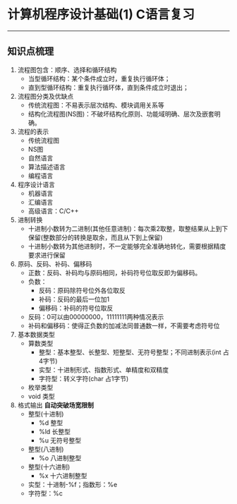 # 计算机程序设计基础(1) C语言复习
* * *
## 知识点梳理

1. 流程图包含：顺序、选择和循环结构
	+ 当型循环结构：某个条件成立时，重复执行循环体；
	+ 直到型循环结构：重复执行循环体，直到条件成立时退出；
2. 流程图分类及优缺点
	+ 传统流程图：不易表示层次结构、模块调用关系等
	+ 结构化流程图(NS图)：不破坏结构化原则、功能域明确、层次及嵌套明确。
3. 流程的表示
	+ 传统流程图
	+ NS图
	+ 自然语言
	+ 算法描述语言
	+ 编程语言
4. 程序设计语言
	+ 机器语言
	+ 汇编语言
	+ 高级语言：C/C++
5. 进制转换
	+ 十进制小数转为二进制(其他任意进制)：每次乘2取整，取整结果从上到下保留(整数部分的转换是取余，而且从下到上保留)
	+ 十进制小数转为其他进制时，不一定能够完全准确地转化，需要根据精度要求进行保留
6. 原码、反码、补码、偏移码
	+ 正数：反码、补码均与原码相同，补码符号位取反即为偏移码。
	+ 负数：
		- 反码：原码除符号位外各位取反
		- 补码：反码的最后一位加1
		- 偏移码：补码的符号位取反
	+ 反码：0可以由00000000，11111111两种情况表示
	+ 补码和偏移码：使得正负数的加减法同普通数一样，不需要考虑符号位
7. 基本数据类型
	+ 算数类型
		- 整型：基本整型、长整型、短整型、无符号整型；不同进制表示(int 占4字节)
		- 实型：十进制形式、指数形式、单精度和双精度
		- 字符型：转义字符(char 占1字节)
	+ 枚举类型
	+ void 类型
8. 格式输出
	**自动突破场宽限制**
	+ 整型(十进制)
		- %d 整型
		- %ld 长整型
		- %u 无符号整型
	+ 整型(八进制)
		- %o 八进制整型
	+ 整型(十六进制)
		- %x 十六进制整型
	+ 实型：十进制-%f；指数形：%e
	+ 字符型：%c


